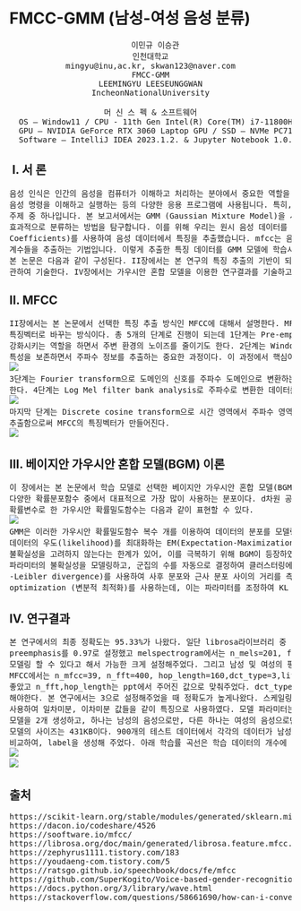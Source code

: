 # FMCC-GMM (남성-여성 음성 분류)
<div align="center">
<pre>
  이민규 이승관
인천대학교
mingyu@inu,ac.kr, skwan123@naver.com
FMCC-GMM
LEEMINGYU LEESEUNGGWAN
IncheonNationalUniversity
 
머 신 스 펙 & 소프트웨어
  OS – Window11 / CPU - 11th Gen Intel(R) Core(TM) i7-11800H @ 2.30GHz / RAM - 32GB
  GPU – NVIDIA GeForce RTX 3060 Laptop GPU / SSD – NVMe PC711 NVMe SK hynix 1TB
  Software – IntelliJ IDEA 2023.1.2. & Jupyter Notebook 1.0.0
</pre>
</div>

##  I. 서 론
<pre>
음성 인식은 인간의 음성을 컴퓨터가 이해하고 처리하는 분야에서 중요한 역할을 합니다. 음성 인식 기술은 음성 데이터를 분석하여 텍스트로 변환하거나, 
음성 명령을 이해하고 실행하는 등의 다양한 응용 프로그램에 사용됩니다. 특히, 음성 데이터를 성별에 따라 분류하는 작업은 음성 인식 분야에서의 중요한 
주제 중 하나입니다. 본 보고서에서는 GMM (Gaussian Mixture Model)을 사용하여 노이즈가 있는 남성과 여성 음성 데이터를 훈련하고, 이를 
효과적으로 분류하는 방법을 탐구합니다. 이를 위해 우리는 원시 음성 데이터를 처리하여 wav 파일로 변환하고, mfcc (Mel-frequency Cepstral 
Coefficients)를 사용하여 음성 데이터에서 특징을 추출했습니다. mfcc는 음성 신호를 주파수 대역으로 분해하고, 각 대역의 주파수 성분을 나타내는 
계수들을 추출하는 기법입니다. 이렇게 추출한 특징 데이터를 GMM 모델에 학습시킴으로써 남성과 여성 음성을 구분할 수 있는 확률 모델을 생성했습니다. 
본 논문은 다음과 같이 구성된다. II장에서는 본 연구의 특징 추출의 기반이 되는 MFCC에 관하여 기술한다.  III장에서는  가우시안 혼합 모델의 이론에 
관하여 기술한다. IV장에서는 가우시안 혼합 모델을 이용한 연구결과를 기술하고, Ⅴ장에서 논문의 결론을 맺는다.
</pre>

##  II. MFCC

<pre>
II장에서는 본 논문에서 선택한 특징 추출 방식인 MFCC에 대해서 설명한다. MFCC는 Mel Frequency Cepstral Coefficients의 약자로 음성데이터를 
특징벡터로 바꾸는 방식이다. 총 5개의 단계로 진행이 되는데 1단계는 Pre-emphasis로 고주파 성분의 에너지를 강조하여 음성 신호의 고주파 성분을 
강화시키는 역할을 하면서 주변 환경의 노이즈를 줄이기도 한다. 2단계는 Windowing으로 음성 신호를 작은 조각으로 나누는 과정이다. 음성데이터의 시간적인 
특성을 보존하면서 주파수 정보를 추출하는 중요한 과정이다. 이 과정에서 핵심이 일정 부분을 겹쳐 잘라내어 연속성을 유지하는 것이다.
<img src = "image/스크린샷 2023-10-15 오후 2.39.41.png">
3단계는 Fourier transform으로 도메인의 신호를 주파수 도메인으로 변환하는 수학적인 기법으로 시간 도메인에서 관찰된 신호를 주파수 구성 요소로 변환을 
한다. 4단계는 Log Mel filter bank analysis로 주파수로 변환한 데이터를 분석하는 단계이다. 실제 사람이 인식하는 주파수 관계를 사용하여 분석을 한다.
<img src = "image/스크린샷 2023-10-15 오후 2.45.45.png">
마지막 단계는 Discrete cosine transform으로 시간 영역에서 주파수 영역으로 신호를 변환하는 변환 기술이다. 변환된 결과에서 주요한 주파수 성분을 
추출함으로써 MFCC의 특징벡터가 만들어진다.
<img src = "image/스크린샷 2023-10-15 오후 2.45.50.png">
</pre>

## III. 베이지안 가우시안 혼합 모델(BGM) 이론
<pre>
이 장에서는 본 논문에서 학습 모델로 선택한 베이지안 가우시안 혼합 모델(BGM)과 가우시안 혼합 모델(GMM)의 이론에 대하여 설명한다. 가우시안 확률밀도함수는, 
다양한 확률분포함수 중에서 대표적으로 가장 많이 사용하는 분포이다. d차원 공간에서의 한 점인 중심 μ와 공분산 행렬 Σ가 정해지면, d차원을 갖는 특징 벡터를 
확률변수로 한 가우시안 확률밀도함수는 다음과 같이 표현할 수 있다.
<img src = "image/스크린샷 2023-10-15 오후 2.46.00.png">
GMM은 이러한 가우시안 확률밀도함수 복수 개를 이용하여 데이터의 분포를 모델링하는 방법이다. GMM의 학습 단계에서는 모델의 파라미터를 반복적으로 업데이트하면서 
데이터의 우도(likelihood)를 최대화하는 EM(Expectation-Maximization) 알고리즘이 사용된다. GMM은 군집 수를 사전에 지정해야 하며, 파라미터의 
불확실성을 고려하지 않는다는 한계가 있어, 이를 극복하기 위해 BGM이 등장하였다. BGM은 Variational Bayesian methods (변분 베이지안 방법)을 사용하여 
파라미터의 불확실성을 모델링하고, 군집의 수를 자동으로 결정하여 클러스터링에 더 적합한 모델이 되었다. Variantional Bayesian methods는 KL(Kullback
-Leibler divergence)를 사용하여 사후 분포와 근사 분포 사이의 거리를 측정하고, 이를 최소화하는 방식으로 근사 분포를 결정한다. 이를 위해 Variational 
optimization (변분적 최적화)를 사용하는데, 이는 파라미터를 조정하여 KL divergence를 최소화하는 방향으로 근사 분포를 업데이트한다.
</pre>

## IV. 연구결과
<pre>
본 연구에서의 최종 정확도는 95.33%가 나왔다. 일단 librosa라이브러리 중 fix_length를 사용해 음성 파일의 길이를 동일하게 맞춰주었다. 그리고 
preemphasis를 0.97로 설정했고 melspectrogram에서는 n_mels=201, fmax=800, fmin=10으로 설정해주었다. n_mels는 클수록 상세한 주파수 특성을 
모델링 할 수 있다고 해서 가능한 크게 설정해주었다. 그리고 남성 및 여성의 평소 말소리 주파수가 400Hz를 넘지 않으므로 fmax는 800으로 설정해주었다. 
MFCC에서는 n_mfcc=39, n_fft=400, hop_length=160,dct_type=3,lifter=23으로 설정해주었다. n_mfcc는 39개로 특징을 추출하였을 때 결과가 제일 
좋았고 n_fft,hop_length는 ppt에서 주어진 값으로 맞춰주었다. dct_type은 type-1,type-2와는 다른 계수 추출 방법을 사용함으로써 특수한 경우에 사용을 
해야한다. 본 연구에서는 3으로 설정해주었을 때 정확도가 높게나왔다. 스케일링은 StandardScaler를 사용하였다. 그리고 MFCC특징을 librosa의 delta를 
사용하여 일차미분, 이차미분 값들을 같이 특징으로 사용하였다. 모델 파라미터는 난수 고정을 위한 random_state=0으로 고정하고 n_init=5로 설정하였다. 
모델을 2개 생성하고, 하나는 남성의 음성으로만, 다른 하나는 여성의 음성으로만 학습시키는 방식으로 모델을 학습시켰다. 우리가 사용한 모델의 총 파라미터는 2개이고 
모델의 사이즈는 431KB이다. 900개의 테스트 데이터에서 각각의 데이터가 남성 모델에서의 likelihood와 여성 모델에서의 likelihood 중 어느 것이 크게 나오는지 
비교하여, label을 생성해 주었다. 아래 학습률 곡선은 학습 데이터의 개수에 따른 정확도이다.
<img src = "image/스크린샷 2023-10-15 오후 2.46.07.png">
<img src = "image/스크린샷 2023-10-15 오후 2.46.14.png">
</pre>

## 출처
<pre>
https://scikit-learn.org/stable/modules/generated/sklearn.mixture.BayesianGaussianMixture.html
https://dacon.io/codeshare/4526
https://sooftware.io/mfcc/
https://librosa.org/doc/main/generated/librosa.feature.mfcc.html
https://zephyrus1111.tistory.com/183
https://youdaeng-com.tistory.com/5
https://ratsgo.github.io/speechbook/docs/fe/mfcc
https://github.com/SuperKogito/Voice-based-gender-recognition
https://docs.python.org/3/library/wave.html
https://stackoverflow.com/questions/58661690/how-can-i-convert-a-raw-data-file-of-audio-in-wav-with-python
</pre>
